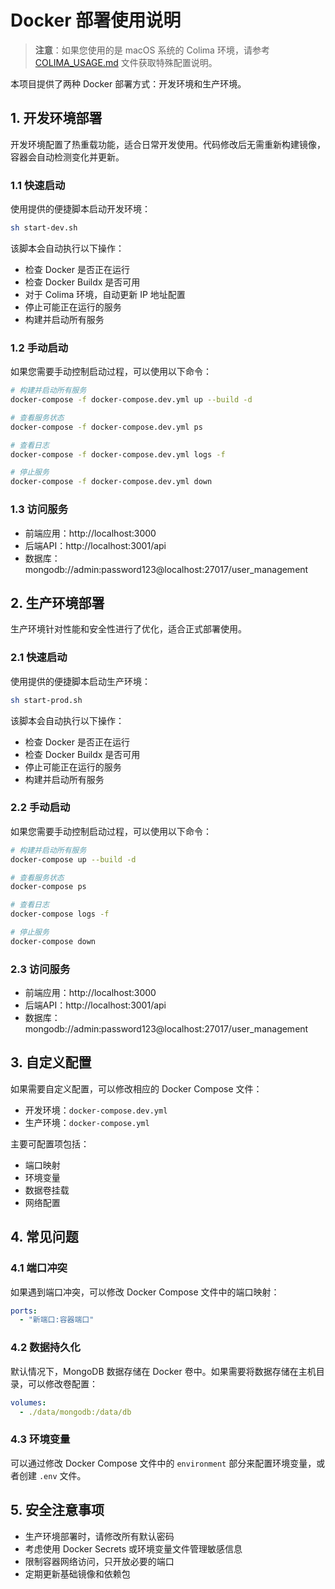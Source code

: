 # Docker 部署使用说明

> **注意**：如果您使用的是 macOS 系统的 Colima 环境，请参考 [COLIMA_USAGE.md](./COLIMA_USAGE.md) 文件获取特殊配置说明。

本项目提供了两种 Docker 部署方式：开发环境和生产环境。

## 1. 开发环境部署

开发环境配置了热重载功能，适合日常开发使用。代码修改后无需重新构建镜像，容器会自动检测变化并更新。

### 1.1 快速启动

使用提供的便捷脚本启动开发环境：

```bash
sh start-dev.sh
```

该脚本会自动执行以下操作：
- 检查 Docker 是否正在运行
- 检查 Docker Buildx 是否可用
- 对于 Colima 环境，自动更新 IP 地址配置
- 停止可能正在运行的服务
- 构建并启动所有服务

### 1.2 手动启动

如果您需要手动控制启动过程，可以使用以下命令：

```bash
# 构建并启动所有服务
docker-compose -f docker-compose.dev.yml up --build -d

# 查看服务状态
docker-compose -f docker-compose.dev.yml ps

# 查看日志
docker-compose -f docker-compose.dev.yml logs -f

# 停止服务
docker-compose -f docker-compose.dev.yml down
```

### 1.3 访问服务

- 前端应用：http://localhost:3000
- 后端API：http://localhost:3001/api
- 数据库：mongodb://admin:password123@localhost:27017/user_management

## 2. 生产环境部署

生产环境针对性能和安全性进行了优化，适合正式部署使用。

### 2.1 快速启动

使用提供的便捷脚本启动生产环境：

```bash
sh start-prod.sh
```

该脚本会自动执行以下操作：
- 检查 Docker 是否正在运行
- 检查 Docker Buildx 是否可用
- 停止可能正在运行的服务
- 构建并启动所有服务

### 2.2 手动启动

如果您需要手动控制启动过程，可以使用以下命令：

```bash
# 构建并启动所有服务
docker-compose up --build -d

# 查看服务状态
docker-compose ps

# 查看日志
docker-compose logs -f

# 停止服务
docker-compose down
```

### 2.3 访问服务

- 前端应用：http://localhost:3000
- 后端API：http://localhost:3001/api
- 数据库：mongodb://admin:password123@localhost:27017/user_management

## 3. 自定义配置

如果需要自定义配置，可以修改相应的 Docker Compose 文件：

- 开发环境：`docker-compose.dev.yml`
- 生产环境：`docker-compose.yml`

主要可配置项包括：

- 端口映射
- 环境变量
- 数据卷挂载
- 网络配置

## 4. 常见问题

### 4.1 端口冲突

如果遇到端口冲突，可以修改 Docker Compose 文件中的端口映射：

```yaml
ports:
  - "新端口:容器端口"
```

### 4.2 数据持久化

默认情况下，MongoDB 数据存储在 Docker 卷中。如果需要将数据存储在主机目录，可以修改卷配置：

```yaml
volumes:
  - ./data/mongodb:/data/db
```

### 4.3 环境变量

可以通过修改 Docker Compose 文件中的 `environment` 部分来配置环境变量，或者创建 `.env` 文件。

## 5. 安全注意事项

- 生产环境部署时，请修改所有默认密码
- 考虑使用 Docker Secrets 或环境变量文件管理敏感信息
- 限制容器网络访问，只开放必要的端口
- 定期更新基础镜像和依赖包
